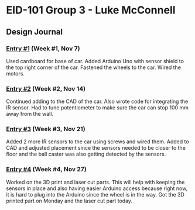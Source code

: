 # EID-101 Group 3 - Luke McConnell
## Design Journal

### <u> Entry #1</u> (Week #1, Nov 7)
Used cardboard for base of car. Added Arduino Uno with sensor shield to the top right corner of the car. Fastened the wheels to the car. Wired the motors.

### <u> Entry #2</u> (Week #2, Nov 14)
Continued adding to the CAD of the car. Also wrote code for integrating the IR sensor. Had to tune potentiometer to make sure the car can stop 100 mm away from the wall.

### <u> Entry #3</u> (Week #3, Nov 21)
Added 2 more IR sensors to the car using screws and wired them. Added to CAD and adjusted placement since the sensors needed to be closer to the floor and the ball caster was also getting detected by the sensors.

### <u> Entry #4</u> (Week #4, Nov 27)
Worked on the 3D print and laser cut parts. This will help with keeping the sensors in place and also having easier Arduino access because right now, it is hard to plug into the Arduino since the wheel is in the way. Got the 3D printed part on Monday and the laser cut part today.
